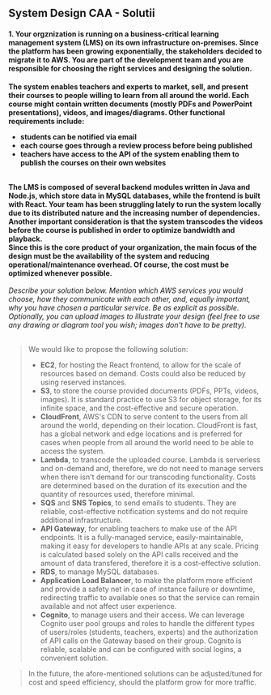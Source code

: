 ## System Design CAA - Solutii

#### 1. Your orgznization is running on a business-critical learning management system (LMS) on its own infrastructure on-premises. Since the platform has been growing exponentially, the stakeholders decided to migrate it to AWS. You are part of the development team and you are responsible for choosing the right services and designing the solution.
__The system enables teachers and experts to market, sell, and present their courses to people willing to learn from all around the world. Each course might contain written documents (mostly PDFs and PowerPoint presentations), videos, and images/diagrams. Other functional requirements include:__
- __students can be notified via email__
- __each course goes through a review process before being published__
- __teachers have access to the API of the system enabling them to publish the courses on their own websites__

<br>__The LMS is composed of several backend modules written in Java and Node.js, which store data in MySQL databases, while the frontend is built with React. Your team has been struggling lately to run the system locally due to its distributed nature and the increasing number of dependencies. Another important consideration is that the system transcodes the videos before the course is published in order to optimize bandwidth and playback.__
<br>__Since this is the core product of your organization, the main focus of the design must be the availability of the system and reducing operational/maintenance overhead. Of course, the cost must be optimized whenever possible.__
<br><br>_Describe your solution below. Mention which AWS services you would choose, how they communicate with each other, and, equally important, why you have chosen a particular service. Be as explicit as possible._
<br>_Optionally, you can upload images to illustrate your design (feel free to use any drawing or diagram tool you wish; images don't have to be pretty)._
<br><br>

> We would like to propose the following solution:
> * __EC2__, for hosting the React frontend, to allow for the scale of resources based on demand. Costs could also be reduced by using reserved instances.
> * __S3__, to store the course provided documents (PDFs, PPTs, videos, images). It is standard practice to use S3 for object storage, for its infinite space, and the cost-effective and secure operation.
> * __CloudFront__, AWS's CDN to serve content to the users from all around the world, depending on their location. CloudFront is fast, has a global network and edge locations and is preferred for cases when people from all around the world need to be able to access the system.
> * __Lambda__, to transcode the uploaded course. Lambda is serverless and on-demand and, therefore, we do not need to manage servers when there isn't demand for our transcoding functionality. Costs are determined based on the duration of its execution and the quantity of resources used, therefore minimal.
> * __SQS__ and __SNS Topics__, to send emails to students. They are reliable, cost-effective notification systems and do not require additional infrastructure.
> * __API Gateway__, for enabling teachers to make use of the API endpoints. It is a fully-managed service, easily-maintainable, making it easy for developers to handle APIs at any scale. Pricing is calculated based solely on the API calls received and the amount of data transfered, therefore it is a cost-effective solution.
> * __RDS__, to manage MySQL databases.
> * __Application Load Balancer__, to make the platform more efficient and provide a safety net in case of instance failure or downtime, redirecting traffic to available ones so that the service can remain available and not affect user experience.
> * __Cognito__, to manage users and their access. We can leverage Cognito user pool groups and roles to handle the different types of users/roles (students, teachers, experts) and the authorization of API calls on the Gateway based on their group. Cognito is reliable, scalable and can be configured with social logins, a convenient solution.

> In the future, the afore-mentioned solutions can be adjusted/tuned for cost and speed efficiency, should the platform grow for more traffic.
